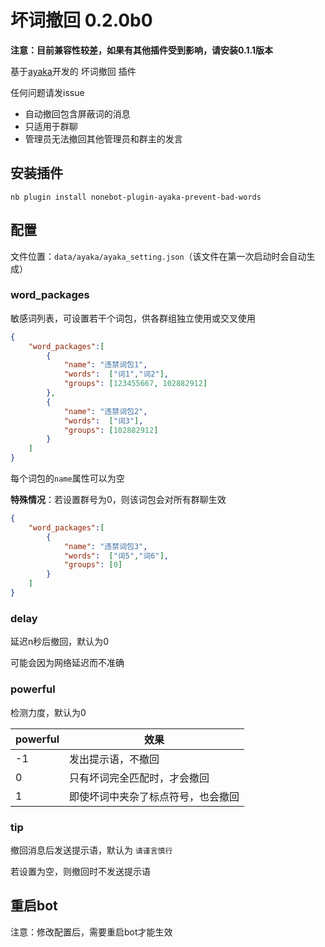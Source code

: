 # 坏词撤回 0.2.0b0

**注意：目前兼容性较差，如果有其他插件受到影响，请安装0.1.1版本**

基于[ayaka](https://github.com/bridgeL/nonebot-plugin-ayaka)开发的 坏词撤回 插件

任何问题请发issue

- 自动撤回包含屏蔽词的消息
- 只适用于群聊
- 管理员无法撤回其他管理员和群主的发言

## 安装插件

`nb plugin install nonebot-plugin-ayaka-prevent-bad-words`

## 配置

文件位置：`data/ayaka/ayaka_setting.json`（该文件在第一次启动时会自动生成）

### word_packages

敏感词列表，可设置若干个词包，供各群组独立使用或交叉使用

```json
{
	"word_packages":[
		{
			"name": "违禁词包1",
			"words":  ["词1","词2"],
			"groups": [123455667, 102882912]
		},
		{
			"name": "违禁词包2",
			"words":  ["词3"],
			"groups": [102882912]
		}
	]
}
```

每个词包的`name`属性可以为空

**特殊情况**：若设置群号为0，则该词包会对所有群聊生效

```json
{
	"word_packages":[
		{
			"name": "违禁词包3",
			"words":  ["词5","词6"],
			"groups": [0]
		}
	]
}
```

### delay

延迟n秒后撤回，默认为0

可能会因为网络延迟而不准确

### powerful 

检测力度，默认为0

| powerful | 效果                               |
| -------- | ---------------------------------- |
| -1       | 发出提示语，不撤回                 |
| 0        | 只有坏词完全匹配时，才会撤回       |
| 1        | 即使坏词中夹杂了标点符号，也会撤回 |

### tip 

撤回消息后发送提示语，默认为 `请谨言慎行`

若设置为空，则撤回时不发送提示语

## 重启bot

注意：修改配置后，需要重启bot才能生效

